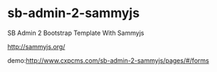 # sb-admin-2-sammyjs
SB Admin 2 Bootstrap Template With Sammyjs

http://sammyjs.org/

demo:http://www.cxpcms.com/sb-admin-2-sammyjs/pages/#/forms
